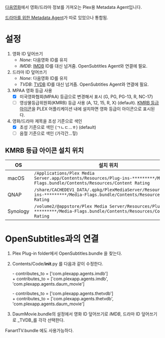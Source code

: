 [다음영화](http://movie.daum.net)에서 영화/드라마 정보를 가져오는 Plex용 Metadata Agent입니다.

[드라마를 위한 Metadata Agent](https://github.com/hojel/DaumMovieTv.bundle)가 따로 있었으나 통합됨.

설정
==============

1. 영화 ID 덮어쓰기
   - _None_: 다음영화 ID를 유지
   - _IMDB_: [IMDB](http://www.imdb.com) ID를 대신 넘겨줌. OpenSubtitles Agent와 연결에 필요.
2. 드라마 ID 덮어쓰기
   - _None_: 다음영화 ID를 유지
   - _TVDB_: [TVDB](http://www.thetvdb.com) ID를 대신 넘겨줌. OpenSubtitles Agent와 연결에 필요.
3. MPAA 영화 등급 사용
   - [x] 미국영화협회(MPAA) 등급으로 변경해서 표시 (G, PG, PG-13, R, NC-17)
   - [ ] 영상물등급위원회(KMRB) 등급 사용 (A, 12, 15, R, X) (default). [KMRB 등급 아이콘](https://www.dropbox.com/s/kbk4f0t7u6dpjoo/pms-content-rating-icons-kr.zip?dl=0)을 PLEX 어플리케이션 내에 설치하면 영화 등급이 아이콘으로 표시된다.
4. 영화/드라마 제목을 초성 기준으로 색인
   - [x] 초성 기준으로 색인 (ㄱㄴㄷ...ㅎ) (default)
   - [ ] 음절 기준으로 색인 (가각간...힣)

## KMRB 등급 아이콘 설치 위치
OS | 설치 위치
---|---
macOS | `/Applications/Plex Media Server.app/Contents/Resources/Plug-ins-*********/Media-Flags.bundle/Contents/Resources/Content Rating`
QNAP | `/share/CACHEDEV1_DATA/.qpkg/PlexMediaServer/Resources/Plug-ins-*********/Media-Flags.bundle/Contents/Resources/Content Rating`
Synology | `/volume2/@appstore/Plex Media Server/Resources/Plug-ins-*********/Media-Flags.bundle/Contents/Resources/Content Rating`

OpenSubtitles과의 연결
==============

1. Plex Plug-in folder에서 OpenSubtitles.bundle 을 찾는다.
2. Contents/Code/__init__.py 를 다음과 같이 수정한다.

    \- contributes_to = ['com.plexapp.agents.imdb']  
    \+ contributes_to = ['com.plexapp.agents.imdb', 'com.plexapp.agents.daum_movie']  

    \- contributes_to = ['com.plexapp.agents.thetvdb']  
    \+ contributes_to = ['com.plexapp.agents.thetvdb', 'com.plexapp.agents.daum_movie']  

3. DaumMovie.bundle의 설정에서 영화 ID 덮어쓰기로 _IMDB_, 드라마 ID 덮어쓰기로 _TVDB_를 각각 선택한다.

FanartTV.bundle 에도 사용가능하다.
